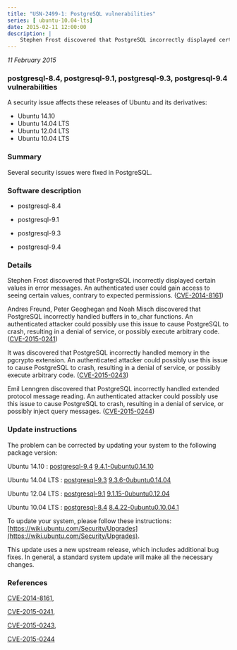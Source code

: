 ```yaml
---
title: "USN-2499-1: PostgreSQL vulnerabilities"
series: [ ubuntu-10.04-lts]
date: 2015-02-11 12:00:00
description: |
    Stephen Frost discovered that PostgreSQL incorrectly displayed certain values in error messages. An authenticated user could gain access to seeing certain values, contrary to expected permissions. ([CVE-2014-8161](http://people.ubuntu.com/~ubuntu-security/cve/CVE-2014-8161))
--- 
```

 
 

*11 February 2015*

### postgresql-8.4, postgresql-9.1, postgresql-9.3, postgresql-9.4 vulnerabilities

A security issue affects these releases of Ubuntu and its derivatives:

* Ubuntu 14.10
* Ubuntu 14.04 LTS
* Ubuntu 12.04 LTS
* Ubuntu 10.04 LTS

### Summary

Several security issues were fixed in PostgreSQL. 

### Software description

* postgresql-8.4 

* postgresql-9.1 

* postgresql-9.3 

* postgresql-9.4 

### Details

Stephen Frost discovered that PostgreSQL incorrectly displayed certain values in error messages. An authenticated user could gain access to seeing certain values, contrary to expected permissions. ([CVE-2014-8161](http://people.ubuntu.com/~ubuntu-security/cve/CVE-2014-8161))

Andres Freund, Peter Geoghegan and Noah Misch discovered that PostgreSQL incorrectly handled buffers in to_char functions. An authenticated attacker could possibly use this issue to cause PostgreSQL to crash, resulting in a denial of service, or possibly execute arbitrary code. ([CVE-2015-0241](http://people.ubuntu.com/~ubuntu-security/cve/CVE-2015-0241))

It was discovered that PostgreSQL incorrectly handled memory in the pgcrypto extension. An authenticated attacker could possibly use this issue to cause PostgreSQL to crash, resulting in a denial of service, or possibly execute arbitrary code. ([CVE-2015-0243](http://people.ubuntu.com/~ubuntu-security/cve/CVE-2015-0243))

Emil Lenngren discovered that PostgreSQL incorrectly handled extended protocol message reading. An authenticated attacker could possibly use this issue to cause PostgreSQL to crash, resulting in a denial of service, or possibly inject query messages. ([CVE-2015-0244](http://people.ubuntu.com/~ubuntu-security/cve/CVE-2015-0244)) 

### Update instructions

The problem can be corrected by updating your system to the following package version:

Ubuntu 14.10
 : [postgresql-9.4](https://launchpad.net/ubuntu/+source/postgresql-9.4) <span> [9.4.1-0ubuntu0.14.10](https://launchpad.net/ubuntu/+source/postgresql-9.4/9.4.1-0ubuntu0.14.10) </span> 

Ubuntu 14.04 LTS
 : [postgresql-9.3](https://launchpad.net/ubuntu/+source/postgresql-9.3) <span> [9.3.6-0ubuntu0.14.04](https://launchpad.net/ubuntu/+source/postgresql-9.3/9.3.6-0ubuntu0.14.04) </span> 

Ubuntu 12.04 LTS
 : [postgresql-9.1](https://launchpad.net/ubuntu/+source/postgresql-9.1) <span> [9.1.15-0ubuntu0.12.04](https://launchpad.net/ubuntu/+source/postgresql-9.1/9.1.15-0ubuntu0.12.04) </span> 

Ubuntu 10.04 LTS
 : [postgresql-8.4](https://launchpad.net/ubuntu/+source/postgresql-8.4) <span> [8.4.22-0ubuntu0.10.04.1](https://launchpad.net/ubuntu/+source/postgresql-8.4/8.4.22-0ubuntu0.10.04.1) </span> 

To update your system, please follow these instructions: [https://wiki.ubuntu.com/Security/Upgrades](https://wiki.ubuntu.com/Security/Upgrades).

This update uses a new upstream release, which includes additional bug fixes. In general, a standard system update will make all the necessary changes. 

### References

 
 [CVE-2014-8161](http://people.ubuntu.com/~ubuntu-security/cve/CVE-2014-8161), 

 [CVE-2015-0241](http://people.ubuntu.com/~ubuntu-security/cve/CVE-2015-0241), 

 [CVE-2015-0243](http://people.ubuntu.com/~ubuntu-security/cve/CVE-2015-0243), 

 [CVE-2015-0244](http://people.ubuntu.com/~ubuntu-security/cve/CVE-2015-0244)
 

